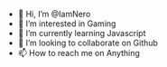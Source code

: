 - 👋 Hi, I’m @IamNero
- 👀 I’m interested in Gaming
- 🌱 I’m currently learning Javascript
- 💞️ I’m looking to collaborate on Github
- 📫 How to reach me on Anything

<!---
IamNero/IamNero is a ✨ special ✨ repository because its `README.md` (this file) appears on your GitHub profile.
You can click the Preview link to take a look at your changes.
--->
